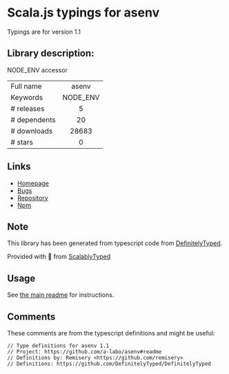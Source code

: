 
# Scala.js typings for asenv

Typings are for version 1.1

## Library description:
NODE_ENV accessor

|                    |                 |
| ------------------ | :-------------: |
| Full name          | asenv |
| Keywords           | NODE_ENV |
| # releases         | 5 |
| # dependents       | 20 |
| # downloads        | 28683 |
| # stars            | 0 |

## Links
- [Homepage](https://github.com/a-labo/asenv#readme)
- [Bugs](https://github.com/a-labo/asenv/issues)
- [Repository](https://github.com/a-labo/asenv)
- [Npm](https://www.npmjs.com/package/asenv)
    


## Note
This library has been generated from typescript code from [DefinitelyTyped](https://definitelytyped.org).

Provided with :purple_heart: from [ScalablyTyped](https://github.com/oyvindberg/ScalablyTyped)

## Usage
See [the main readme](../../readme.md) for instructions.

## Comments

These comments are from the typescript definitions and might be useful:
```
// Type definitions for asenv 1.1
// Project: https://github.com/a-labo/asenv#readme
// Definitions by: Remisery <https://github.com/remisery>
// Definitions: https://github.com/DefinitelyTyped/DefinitelyTyped

```

